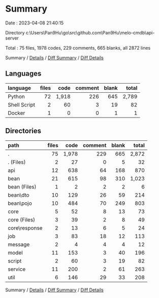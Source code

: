 # Summary

Date : 2023-04-08 21:40:15

Directory c:\\Users\\Pan9Hu\\go\\src\\github.com\\Pan9Hu\\melo-cmdb\\api-server

Total : 75 files,  1978 codes, 229 comments, 665 blanks, all 2872 lines

Summary / [Details](details.md) / [Diff Summary](diff.md) / [Diff Details](diff-details.md)

## Languages
| language | files | code | comment | blank | total |
| :--- | ---: | ---: | ---: | ---: | ---: |
| Python | 72 | 1,918 | 226 | 645 | 2,789 |
| Shell Script | 2 | 60 | 3 | 19 | 82 |
| Docker | 1 | 0 | 0 | 1 | 1 |

## Directories
| path | files | code | comment | blank | total |
| :--- | ---: | ---: | ---: | ---: | ---: |
| . | 75 | 1,978 | 229 | 665 | 2,872 |
| . (Files) | 2 | 27 | 0 | 5 | 32 |
| api | 12 | 638 | 64 | 168 | 870 |
| bean | 21 | 615 | 98 | 310 | 1,023 |
| bean (Files) | 1 | 2 | 2 | 2 | 6 |
| bean\\dto | 10 | 129 | 26 | 59 | 214 |
| bean\\pojo | 10 | 484 | 70 | 249 | 803 |
| core | 5 | 52 | 8 | 13 | 73 |
| core (Files) | 3 | 39 | 2 | 8 | 49 |
| core\\response | 2 | 13 | 6 | 5 | 24 |
| job | 3 | 83 | 18 | 12 | 113 |
| message | 2 | 4 | 4 | 4 | 12 |
| model | 11 | 153 | 3 | 40 | 196 |
| script | 2 | 60 | 3 | 19 | 82 |
| service | 11 | 200 | 2 | 61 | 263 |
| util | 6 | 146 | 29 | 33 | 208 |

Summary / [Details](details.md) / [Diff Summary](diff.md) / [Diff Details](diff-details.md)